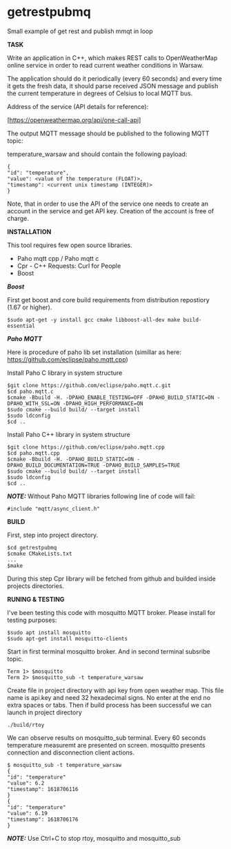 # getrestpubmq
Small example of get rest and publish mmqt in loop

__TASK__

Write an application in C++, which makes REST calls to OpenWeatherMap online service in order to read current weather conditions in Warsaw.

The application should do it periodically (every 60 seconds) and every time it gets the fresh data, it should parse received JSON message and publish the current temperature in degrees of Celsius to local MQTT bus.

Address of the service (API details for reference):

[https://openweathermap.org/api/one-call-api]

The output MQTT message should be published to the following MQTT topic:

temperature_warsaw and should contain the following payload:

```
{
"id": "temperature",
"value": <value of the temperature (FLOAT)>,
"timestamp": <current unix timestamp (INTEGER)>
}
```

Note, that in order to use the API of the service one needs to create an account in the service and get API key. Creation of the account is free of charge.

__INSTALLATION__

This tool requires few open source libraries.

- Paho mqtt cpp / Paho mqtt c
- Cpr - C++ Requests: Curl for People
- Boost

___Boost___

First get boost and core build requirements from distribution repostiory (1.67 or higher).

```
$sudo apt-get -y install gcc cmake libboost-all-dev make build-essential
```

___Paho MQTT___

Here is procedure of paho lib set installation
(simillar as here: https://github.com/eclipse/paho.mqtt.cpp)

Install Paho C library in system structure

```
$git clone https://github.com/eclipse/paho.mqtt.c.git
$cd paho.mqtt.c
$cmake -Bbuild -H. -DPAHO_ENABLE_TESTING=OFF -DPAHO_BUILD_STATIC=ON -DPAHO_WITH_SSL=ON -DPAHO_HIGH_PERFORMANCE=ON
$sudo cmake --build build/ --target install
$sudo ldconfig
$cd ..
```

Install Paho C++ library in system structure

```
$git clone https://github.com/eclipse/paho.mqtt.cpp
$cd paho.mqtt.cpp
$cmake -Bbuild -H. -DPAHO_BUILD_STATIC=ON -DPAHO_BUILD_DOCUMENTATION=TRUE -DPAHO_BUILD_SAMPLES=TRUE
$sudo cmake --build build/ --target install
$sudo ldconfig
$cd ..
```

**_NOTE:_** Without Paho MQTT libraries following line of code will fail:
```
#include "mqtt/async_client.h"
```


__BUILD__

First, step into project directory.
```
$cd getrestpubmq
$cmake CMakeLists.txt
...
$make
```

During this step Cpr library will be fetched from github and builded inside projects directories.

__RUNING & TESTING__

I've been testing this code with mosquitto MQTT broker.
Please install for testing purposes:
```
$sudo apt install mosquitto
$sudo apt-get install mosquitto-clients
```

Start in first terminal mosquitto broker.
And in second terminal subsribe topic.
```
Term 1> $mosquitto
Term 2> $mosquitto_sub -t temperature_warsaw
```

Create file in project directory with api key from open weather map.
This file name is api.key and need 32 hexadecimal signs.
No enter at the end no extra spaces or tabs.
Then if build process has been successful we can launch in project directory
```
./build/rtoy
```

We can observe results on mosquitto_sub terminal.
Every 60 seconds temperature measuremt are presented on screen.
mosquitto presents connection and disconnection client actions.
```
$ mosquitto_sub -t temperature_warsaw
{
"id": "temperature"
"value": 6.2
"timestamp": 1618706116
}
{
"id": "temperature"
"value": 6.19
"timestamp": 1618706176
}
```

**_NOTE:_** Use Ctrl+C to stop rtoy, mosquitto and mosquitto_sub